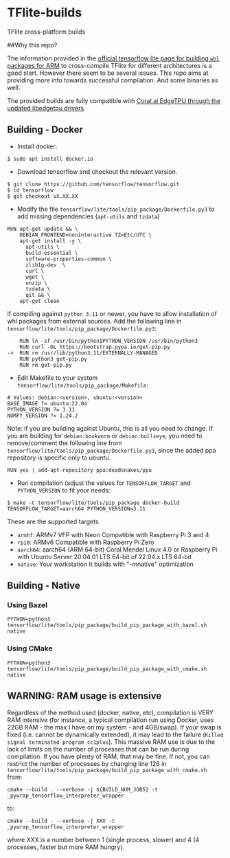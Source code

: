 # TFlite-builds

TFlite cross-platform builds

##Why this repo?

The information provided in the [official tensorflow lite page for building `whl` packages for ARM](https://www.tensorflow.org/lite/guide/build_cmake_pip) to cross-compile TFlite for different architectures is a good start. However there seem to be several issues. This repo aims at providing more info towards successful compilation. And some binaries as well. 

The provided builds are fully compatible with  [Coral.ai EdgeTPU through the updated libedgetpu drivers](https://github.com/feranick/libedgetpu).

## Building - Docker

- Install docker:

```
$ sudo apt install docker.io
```
- Download tensorflow and checkout the relevant version.

```
$ git clone https://github.com/tensorflow/tensorflow.git
$ cd tensorflow
$ git checkout vX.XX.XX
```

- Modify the file `tensorflow/lite/tools/pip_package/Dockerfile.py3` to add missing dependencies (`apt-utils` and `tzdata`)

```
RUN apt-get update && \
    DEBIAN_FRONTEND=noninteractive TZ=Etc/UTC \
    apt-get install -y \
      apt-utils \
      build-essential \
      software-properties-common \
      zlib1g-dev  \
      curl \
      wget \
      unzip \
      tzdata \
      git && \
    apt-get clean
```
If compiling against `python 3.11` or newer, you have to allow installation of whl packages from external sources. Add the following line in `tensorflow/lite/tools/pip_package/Dockerfile.py3`:
```
    RUN ln -sf /usr/bin/python$PYTHON_VERSION /usr/bin/python3
    RUN curl -OL https://bootstrap.pypa.io/get-pip.py
->  RUN rm /usr/lib/python3.11/EXTERNALLY-MANAGED
    RUN python3 get-pip.py
    RUN rm get-pip.py
```

- Edit Makefile to your system `tensorflow/lite/tools/pip_package/Makefile`:

```
# Values: debian:<version>, ubuntu:<version>
BASE_IMAGE ?= ubuntu:22.04
PYTHON_VERSION ?= 3.11
NUMPY_VERSION ?= 1.24.2
```

Note: if you are building against Ubuntu, this is all you need to change. If you are building for `debian:bookworm` or `debian:bullseye`, you need to remove/comment the following line from `tensorflow/lite/tools/pip_package/Dockerfile.py3`, since the added ppa repository is specific only to ubuntu.

```
RUN yes | add-apt-repository ppa:deadsnakes/ppa
```
- Run compilation (adjust the values for `TENSORFLOW_TARGET` and `PYTHON_VERSION` to fit your needs:

```
$ make -C tensorflow/lite/tools/pip_package docker-build TENSORFLOW_TARGET=aarch64 PYTHON_VERSION=3.11
```

These are the supported targets.

- `armhf`:  ARMv7 VFP with Neon Compatible with Raspberry Pi 3 and 4
- `rpi0`: ARMv6 Compatible with Raspberry Pi Zero
- `aarch64`: aarch64 (ARM 64-bit) Coral Mendel Linux 4.0 or Raspberry Pi with Ubuntu Server 20.04.01 LTS 64-bit of 22.04.x LTS 64-bit
- `native`: 	Your workstation 	It builds with "-mnative" optimization

## Building - Native
### Using Bazel
```
PYTHON=python3 tensorflow/lite/tools/pip_package/build_pip_package_with_bazel.sh native
```

### Using CMake
```
PYTHON=python3 tensorflow/lite/tools/pip_package/build_pip_package_with_cmake.sh native
```

## WARNING: RAM usage is extensive

Regardless of the method used (docker, native, etc), compilation is VERY RAM intensive (for instance, a typical compilation run using Docker, uses 22GB RAM - the max I have on my system - and 4GB/swap). If your swap is fixed (i.e. cannot be dynamically extended), it may lead to the failure (`Killed signal terminated program cc1plus`). This massive RAM use is due to the lack of limits on the number of processes that can be run during compilation. If you have plenty of RAM, that may be fine. If not, you can restrict the number of processes by changing line 126 in `tensorflow/lite/tools/pip_package/build_pip_package_with_cmake.sh` from:

```
cmake --build . --verbose -j ${BUILD_NUM_JOBS} -t _pywrap_tensorflow_interpreter_wrapper
```
to:
```
cmake --build . --verbose -j XXX -t _pywrap_tensorflow_interpreter_wrapper
```

where XXX is a number between 1 (single process, slower) and 4 (4 processes, faster but more RAM hungry). 
